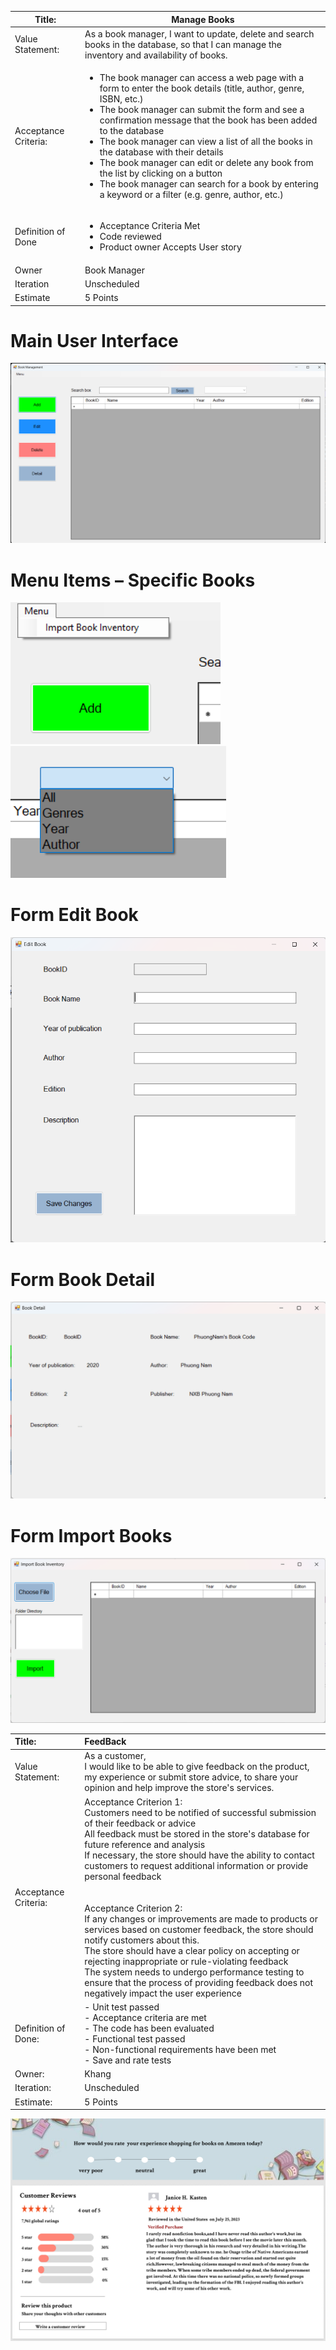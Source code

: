 | Title: | Manage Books |
| ------ | ------ |
| Value Statement: | As a book manager, I want to update, delete and search books in the database, so that I can manage the inventory and availability of books. |
| Acceptance Criteria: | <ul> <li>The book manager can access a web page with a form to enter the book details (title, author, genre, ISBN, etc.)</li> <li>The book manager can submit the form and see a confirmation message that the book has been added to the database</li> <li>The book manager can view a list of all the books in the database with their details</li> <li>The book manager can edit or delete any book from the list by clicking on a button</li> <li>The book manager can search for a book by entering a keyword or a filter (e.g. genre, author, etc.)</li> </ul> |
| Definition of Done | <ul> <li>Acceptance Criteria Met</li> <li>Code reviewed</li> <li>Product owner Accepts User story</li> </ul> |
| Owner | Book Manager |
| Iteration | Unscheduled |
| Estimate | 5 Points |
 
# Main User Interface
![Alt text](https://github.com/Namne2k3/baitap_4_resolve_conflict/blob/main/mainUS.png)

# Menu Items – Specific Books
![Alt text](https://github.com/Namne2k3/baitap_4_resolve_conflict/blob/main/menuUS.png)
![Alt text](https://github.com/Namne2k3/baitap_4_resolve_conflict/blob/main/comboBoxUS.png)

# Form Edit Book
![Alt text](https://github.com/Namne2k3/baitap_4_resolve_conflict/blob/main/editUS.png)

# Form Book Detail
![Alt text](https://github.com/Namne2k3/baitap_4_resolve_conflict/blob/main/detailUS.png)

# Form Import Books
![Alt text](https://github.com/Namne2k3/baitap_4_resolve_conflict/blob/main/importUS.png)

| Title: | FeedBack |
| :-------- | :----------------- |
| Value Statement: | As a customer, <br>I would like to be able to give feedback on the product, <br> my experience or submit store advice, to share your opinion and help improve the store's services.  |
| Acceptance Criteria: | Acceptance Criterion 1:  <br>Customers need to be notified of successful submission of their feedback or advice <br>All feedback must be stored in the store's database for future reference and analysis <br>If necessary, the store should have the ability to contact customers to request additional information or provide personal feedback <br> <br> <br>Acceptance Criterion 2: <br>If any changes or improvements are made to products or services based on customer feedback, the store should notify customers about this. <br>The store should have a clear policy on accepting or rejecting inappropriate or rule-violating feedback <br>The system needs to undergo performance testing to ensure that the process of providing feedback does not negatively impact the user experience <br> |
| Definition of Done: |  - Unit test passed <br> - Acceptance criteria are met <br> - The code has been evaluated <br> - Functional test passed <br> - Non-functional requirements have been met <br> - Save and rate tests |
| Owner: | Khang | Owner |
| Iteration: | Unscheduled |
| Estimate: | 5 Points |

![](https://github.com/Namne2k3/baitap_4_resolve_conflict/blob/2180603433/Figma%20basics.png)

